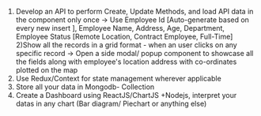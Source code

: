 1) Develop an API to perform Create, Update Methods, and load API data in the component only once -> Use Employee Id [Auto-generate based on every new insert ], Employee Name, Address, Age, Department, Employee Status [Remote Location, Contract Employee, Full-Time]
2)Show all the records in a grid format - when an user clicks on any specific record -> Open a side modal/ popup component to showcase all the fields along with employee's location address with co-ordinates plotted on the map
3) Use Redux/Context for state management wherever applicable
4) Store all your data in Mongodb- Collection 
5) Create a Dashboard using ReactJS/ChartJS +Nodejs, interpret your datas in any chart (Bar diagram/ Piechart or anything else)

